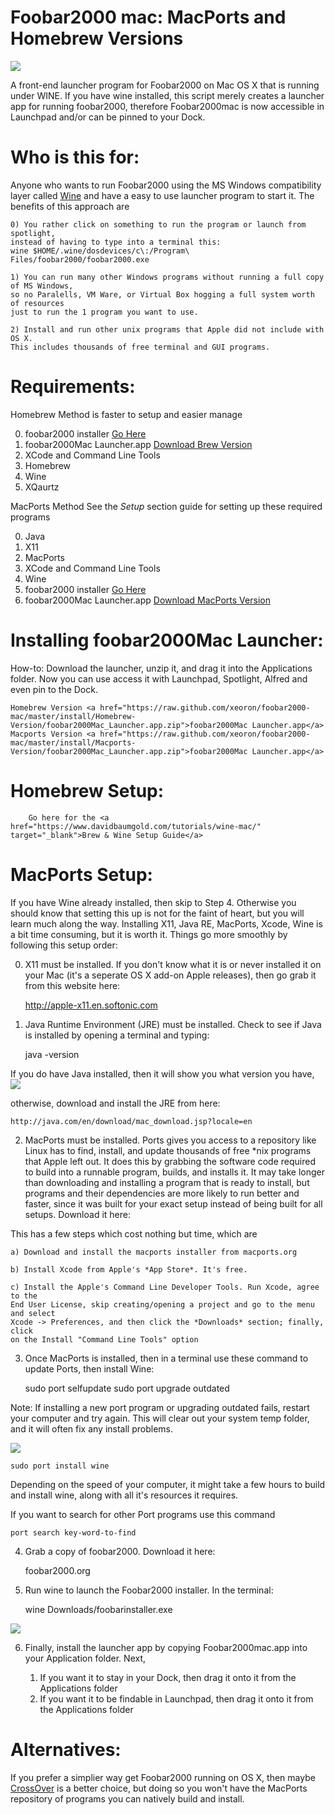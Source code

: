 Foobar2000 mac: MacPorts and Homebrew Versions
===============
<img src="https://raw.github.com/xeoron/foobar2000-mac/master/images/foobar2000mac.png"/>

A front-end launcher program for Foobar2000 on Mac OS X that is running under WINE. If you have wine installed, this script merely creates a launcher app for running foobar2000, therefore Foobar2000mac is now accessible in Launchpad and/or can be pinned to your Dock. 

Who is this for:
========
Anyone who wants to run Foobar2000 using the MS Windows compatibility layer called <a href="http://www.winehq.org">Wine</a> and have a easy to use launcher program to start it. The benefits of this approach are

	0) You rather click on something to run the program or launch from spotlight, 
	instead of having to type into a terminal this: 
	wine $HOME/.wine/dosdevices/c\:/Program\ Files/foobar2000/foobar2000.exe
	
	1) You can run many other Windows programs without running a full copy of MS Windows, 
	so no Paralells, VM Ware, or Virtual Box hogging a full system worth of resources 
	just to run the 1 program you want to use.
	
	2) Install and run other unix programs that Apple did not include with OS X. 
	This includes thousands of free terminal and GUI programs.
	
Requirements:
========

Homebrew Method is faster to setup and easier manage

0) foobar2000 installer <a href="https://foobar2000.org/" target="_blank">Go Here</a>
1) foobar2000Mac Launcher.app <a href="https://raw.github.com/xeoron/foobar2000-mac/master/install/Homebrew-Version/foobar2000Mac_Launcher.app.zip">Download Brew Version</a>
2) XCode and Command Line Tools
3) Homebrew
3) Wine
4) XQaurtz

MacPorts Method See the *Setup* section guide for setting up these required programs

0) Java
1) X11
2) MacPorts
3) XCode and Command Line Tools
4) Wine
5) foobar2000 installer <a href="https://foobar2000.org/" target="_blank">Go Here</a>
6) foobar2000Mac Launcher.app  <a href="https://raw.github.com/xeoron/foobar2000-mac/master/install/Macports-Version/foobar2000Mac_Launcher.app.zip">Download MacPorts Version</a>  


Installing foobar2000Mac Launcher:
======
How-to: Download the launcher, unzip it, and drag it into the Applications folder. Now you can use access it with Launchpad, Spotlight, Alfred and even pin to the Dock.

	Homebrew Version <a href="https://raw.github.com/xeoron/foobar2000-mac/master/install/Homebrew-Version/foobar2000Mac_Launcher.app.zip">foobar2000Mac Launcher.app</a>
	Macports Version <a href="https://raw.github.com/xeoron/foobar2000-mac/master/install/Macports-Version/foobar2000Mac_Launcher.app.zip">foobar2000Mac Launcher.app</a>  
	

Homebrew Setup:
======
	
		Go here for the <a href="https://www.davidbaumgold.com/tutorials/wine-mac/" target="_blank">Brew & Wine Setup Guide</a>
		
		
MacPorts Setup: 
======
If you have Wine already installed, then skip to Step 4. Otherwise you should know that setting this up is not for the faint of heart, but you will learn much along the way. Installing X11, Java RE, MacPorts, Xcode, Wine is a bit time consuming, but it is worth it.
Things go more smoothly by following this setup order:

0) X11 must be installed. If you don't know what it is or never installed it on your Mac (it's a seperate OS X add-on Apple releases), then go grab it from this website here: 

	http://apple-x11.en.softonic.com

1) Java Runtime Environment (JRE) must be installed. Check to see if Java is installed by opening a terminal and typing: 

	java -version 
	
If you do have Java installed, then it will show you what version you have, 
<img src="https://raw.github.com/xeoron/foobar2000-mac/master/images/check_java_version.png"/>

otherwise, download and install the JRE from here:

	http://java.com/en/download/mac_download.jsp?locale=en 
	
2) MacPorts must be installed. Ports gives you access to a repository like Linux has to find, install, and update thousands of free *nix programs that Apple left out. It does this by grabbing the software code required to build into a runnable program, builds, and installs it. It may take longer than downloading and installing a program that is ready to install, but programs and their dependencies are more likely to run better and faster, since it was built for your exact setup instead of being built for all setups. Download it here:

 This has a few steps which cost nothing but time, which are 

	a) Download and install the macports installer from macports.org
	
	b) Install Xcode from Apple's *App Store*. It's free.
	
	c) Install the Apple's Command Line Developer Tools. Run Xcode, agree to the 
	End User License, skip creating/opening a project and go to the menu and select 
	Xcode -> Preferences, and then click the *Downloads* section; finally, click 
	on the Install "Command Line Tools" option

3) Once MacPorts is installed, then in a terminal use these command to update Ports, then install Wine: 

    sudo port selfupdate
    sudo port upgrade outdated

Note: 
	 If installing a new port program or upgrading outdated fails, restart your computer and try again. 
	 This will clear out your system temp folder, and it will often fix any install problems.

<img src="https://raw.github.com/xeoron/foobar2000-mac/master/images/update_ports.png"/>
    
    sudo port install wine

 Depending on the speed of your computer, it might take a few hours to build and install wine, along with all it's resources it requires.

 If you want to search for other Port programs use this command
 
 	port search key-word-to-find


4) Grab a copy of foobar2000. Download it here:
    
    foobar2000.org

5) Run wine to launch the Foobar2000 installer. In the terminal: 

    wine Downloads/foobarinstaller.exe

<img src="https://raw.github.com/xeoron/foobar2000-mac/master/images/install_foobar2000.png"/>

6) Finally, install the launcher app by copying Foobar2000mac.app into your Application folder. Next,

	1) If you want it to stay in your Dock, then drag it onto it from the Applications folder
	2) If you want it to be findable in Launchpad, then drag it onto it from the Applications folder


Alternatives:
=====
If you prefer a simplier way get Foobar2000 running on OS X, then maybe <a href="http://www.codeweavers.com/">CrossOver</a> is a better choice, but doing so you won't have the MacPorts repository of programs you can natively build and install.
